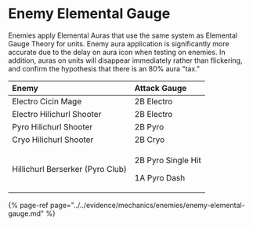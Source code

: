 # Enemy Elemental Gauge

Enemies apply Elemental Auras that use the same system as Elemental Gauge Theory for units. Enemy aura application is significantly more accurate due to the delay on aura icon when testing on enemies. In addition, auras on units will disappear immediately rather than flickering, and confirm the hypothesis that there is an 80% aura "tax."

<table>
  <thead>
    <tr>
      <th style="text-align:left">Enemy</th>
      <th style="text-align:left">Attack Gauge</th>
    </tr>
  </thead>
  <tbody>
    <tr>
      <td style="text-align:left">Electro Cicin Mage</td>
      <td style="text-align:left">2B Electro</td>
    </tr>
    <tr>
      <td style="text-align:left">Electro Hilichurl Shooter</td>
      <td style="text-align:left">2B Electro</td>
    </tr>
    <tr>
      <td style="text-align:left">Pyro Hilichurl Shooter</td>
      <td style="text-align:left">2B Pyro</td>
    </tr>
    <tr>
      <td style="text-align:left">Cryo Hilichurl Shooter</td>
      <td style="text-align:left">2B Cryo</td>
    </tr>
    <tr>
      <td style="text-align:left">Hillichurl Berserker (Pyro Club)</td>
      <td style="text-align:left">
        <p>2B Pyro Single Hit</p>
        <p>1A Pyro Dash</p>
      </td>
    </tr>
  </tbody>
</table>



{% page-ref page="../../evidence/mechanics/enemies/enemy-elemental-gauge.md" %}



